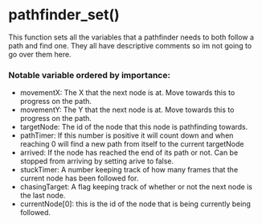 # pathfinder_set()

This function sets all the variables that a pathfinder needs to both follow a path and find one. They all have descriptive comments so im not going to go over them here.

### Notable variable ordered by importance:

- movementX: The X that the next node is at. Move towards this to progress on the path.
- movementY: The Y that the next node is at. Move towards this to progress on the path.
- targetNode: The id of the node that this node is pathfinding towards.
- pathTimer: If this number is positive it will count down and when reaching 0 will find a new path from itself to the current targetNode
- arrived: If the node has reached the end of its path or not. Can be stopped from arriving by setting arive to false.
- stuckTimer: A number keeping track of how many frames that the current node has been followed for.
- chasingTarget: A flag keeping track of whether or not the next node is the last node.
- currentNode[0]: this is the id of the node that is being currently being followed.